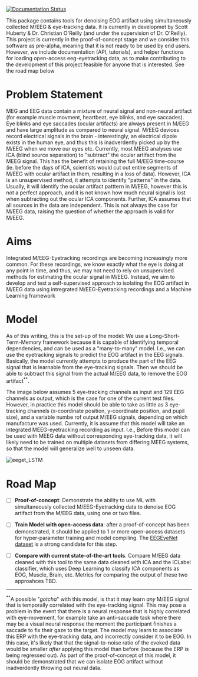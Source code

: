 [![Documentation Status](https://readthedocs.org/projects/eoglearn/badge/?version=latest)](https://eoglearn.readthedocs.io/en/latest/?badge=latest)

This package contains tools for denoising EOG artifact using simultaneously collected M/EEG & eye-tracking data. It is currently in developmet by Scott Huberty & Dr. Christian O'Reilly (and under the supervision of Dr. O'Reilly). This project is currently in the proof-of-concept stage and we consider this software as pre-alpha, meaning that it is not ready to be used by end users. However, we include documentation (API, tutorials), and helper functions for loading open-access eeg-eyetracking data, as to make contributing to the development of this project feasible for anyone that is interested. See the road map below


Problem Statement
=================

MEG and EEG data contain a mixture of neural signal and non-neural artifact (for example muscle movment, heartbeat, eye blinks, and eye saccades). Eye blinks and eye saccades (ocular artifacts) are always present in M/EEG and have large amplitude as compared to neural signal. M/EEG devices record electrical signals in the brain - interestingly, an electrical dipole exists in the human eye, and thus this is inadverdently picked up by the M/EEG when we move our eyes etc. Currently, most MEEG analyses use ICA (blind source separation) to "subtract" the ocular artifact from the MEEG signal. This has the benefit of retaining the full M/EEG time-course (ie. before the days of ICA, scientists would cut out entire segments of M/EEG with ocular artifact in them, resulting in a loss of data). However, ICA is an unsupervised method, it attempts to identify "patterns" in the data. Usually, it will identify the ocular artifact patttern in M/EEG, however this is not a perfect approach, and it is not known how much neural signal is lost when subtracting out the ocular ICA components. Further, ICA assumes that all sources in the data are independent. This is not always the case for M/EEG data, raising the question of whether the approach is valid for M/EEG.

Aims
====

Integrated M/EEG-Eyetracking recordings are becoming increasingly more common. For these recordings, we know exactly what the eye is doing at any point in time, and thus, we may not need to rely on unsupervised methods for estimating the ocular signal in M/EEG. Instead, we aim to develop and test a self-supervised approach to isolating the EOG artifact in M/EEG data using intregrated M/EEG-Eyetracking recordings and a Machine Learning framework

Model
=====

As of this writing, this is the set-up of the model: We use a Long-Short-Term-Memory framework because it is capable of identifying temporal dependencies, and can be used as a "many-to-many" model. I.e., we can use the eyetracking signals to predict the EOG artifact in the EEG signals. Basically, the model currently attempts to produce the part of the EEG signal that is learnable from the eye-tracking signals. Then we should be able to subtract this signal from the actual M/EEG data, to remove the EOG artifact<sup>**</sup>.

The image below assumes 5 eye-tracking channels as input and 129 EEG channels as output, which is the case for one of the current test files. However, in practice this model should be able to take  as little as 3 eye-tracking channels (x-coordinate position, y-coordinate position, and pupil size), and a variable numbe rof output M/EEG signals, depending on which manufacture was used. Currently, it is assume that this model will take an integrated MEEG-eyetracking recording as input. I.e., Before this model can be used with MEEG data without corresponding eye-tracking data, it will likely need to be trained on multiple datasets from differing MEEG systems, so that the model will generalize well to unseen data.

![eeget_LSTM](https://github.com/scott-huberty/eog-learn/assets/52462026/838b4559-9c95-4cd9-b452-ba95d2ff2d42)



Road Map
========

- [ ] **Proof-of-concept**: Demonstrate the ability to use ML with simultaneously collected M/EEG-Eyetracking data to denoise EOG artifact from the M/EEG data, using one or two files.
- [ ]  **Train Model with open-access data**: after a proof-of-concept has been demonstrated, it should be applied to 1 or more open-access datasets for hyper-parameter training and model compiling. The [EEGEyeNet dataset](https://osf.io/ktv7m/) is a strong candidate for this step.
- [ ]  **Compare with current state-of-the-art tools**. Compare M/EEG data cleaned with this tool to the same data cleaned with ICA and the ICLabel classifier, which uses Deep 
       Learning to classify ICA components as EOG, Muscle, Brain, etc. Metrics for comparing the output of these two approahces TBD.



------------------------------------------
<sup>**</sup>A possible "*gotcha*" with this model, is that it may learn _any_ M/EEG signal that is temporally correlated with the eye-tracking signal. This may pose a problem in the event that there is a neural response that is highly correlated with eye-movement, for example take an anti-saccade task where there may be a visual neural response the moment the participant finishes a saccade to fix their gaze to the target. The model may learn to associate this ERP with the eye-tracking data, and incorrectly consider it to be EOG. In this case, it's likely that that the signal-to-noise ratio of the evoked data would be smaller _after_ applying this model than before (because the ERP is being regressed out). As part of the proof-of-concept of this model, it should be demonstrated that we can isolate EOG artifact without inadverdently throwing out neural data.

